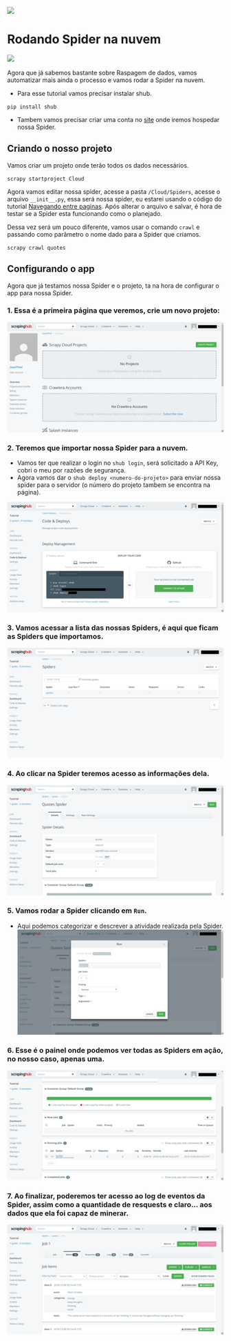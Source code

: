 ![](https://i.creativecommons.org/l/by/4.0/88x31.png)
# Rodando Spider na nuvem
![](https://media.giphy.com/media/xUNd9AjPuYZOGB4V4Q/giphy.gif)

Agora que já sabemos bastante sobre Raspagem de dados, vamos automatizar mais ainda o processo e vamos rodar a Spider na nuvem.
* Para esse tutorial vamos precisar instalar shub.
```
pip install shub
```
* Tambem vamos precisar criar uma conta no [site](https://scrapinghub.com) onde iremos hospedar nossa Spider.
## Criando o nosso projeto
Vamos criar um projeto onde terão todos os dados necessários.
```
scrapy startproject Cloud
```
Agora vamos editar nossa spider, acesse a pasta `/Cloud/Spiders`, acesse o arquivo `__init__.py`, essa será nossa spider, eu estarei usando o código do tutorial [Navegando entre paginas](https://github.com/DwarfThief/Raspagem-de-dados-para-iniciantes/blob/master/Tutoriais/Navegando%20entre%20paginas.ipynb). Após alterar o arquivo e salvar, é hora de testar se a Spider esta funcionando como o planejado.

Dessa vez será um pouco diferente, vamos usar o comando `crawl` e passando como parâmetro o nome dado para a Spider que criamos.

```
scrapy crawl quotes
```

## Configurando o app

Agora que já testamos nossa Spider e o projeto, ta na hora de configurar o app para nossa Spider.

### 1. Essa é a primeira página que veremos, crie um novo projeto:

![](./resources/rodando_spider_na_nuvem/01.png)

### 2. Teremos que importar nossa Spider para a nuvem.

* Vamos ter que realizar o login no `shub login`, será solicitado a API Key, cobri o meu por razões de segurança.
* Agora vamos dar o `shub deploy <numero-do-projeto>` para enviar nossa spider para o servidor (o número do projeto tambem se encontra na página).

![](./resources/rodando_spider_na_nuvem/02.png)

### 3. Vamos acessar a lista das nossas Spiders, é aqui que ficam as Spiders que importamos.
![](./resources/rodando_spider_na_nuvem/03.png)

### 4. Ao clicar na Spider teremos acesso as informações dela.
![](./resources/rodando_spider_na_nuvem/04.png)

### 5. Vamos rodar a Spider clicando em `Run`.
* Aqui podemos categorizar e descrever a atividade realizada pela Spider.
![](./resources/rodando_spider_na_nuvem/05.png)

### 6. Esse é o painel onde podemos ver todas as Spiders em ação, no nosso caso, apenas uma.
![](./resources/rodando_spider_na_nuvem/06.png)

### 7. Ao finalizar, poderemos ter acesso ao log de eventos da Spider, assim como a quantidade de resquests e claro... aos dados que ela foi capaz de minerar.
![](./resources/rodando_spider_na_nuvem/07.png)